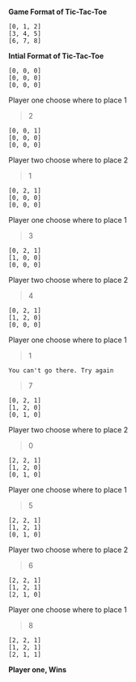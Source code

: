 **Game Format of Tic-Tac-Toe**

    [0, 1, 2]
    [3, 4, 5]
    [6, 7, 8]
    
**Intial Format of Tic-Tac-Toe**

    [0, 0, 0]
    [0, 0, 0]
    [0, 0, 0]

Player one choose where to place 1 

>2

    [0, 0, 1]
    [0, 0, 0]
    [0, 0, 0]

Player two choose where to place 2 

>1

    [0, 2, 1]
    [0, 0, 0]
    [0, 0, 0]

Player one choose where to place 1  

>3

    [0, 2, 1]
    [1, 0, 0]
    [0, 0, 0]

Player two choose where to place 2 

>4

    [0, 2, 1]
    [1, 2, 0]
    [0, 0, 0]

Player one choose where to place 1  

>1

    You can't go there. Try again

>7

    [0, 2, 1]
    [1, 2, 0]
    [0, 1, 0]

Player two choose where to place 2 

>0

    [2, 2, 1]
    [1, 2, 0]
    [0, 1, 0]

Player one choose where to place 1  

>5

    [2, 2, 1]
    [1, 2, 1]
    [0, 1, 0]

Player two choose where to place 2 

>6

    [2, 2, 1]
    [1, 2, 1]
    [2, 1, 0]

Player one choose where to place 1  

>8

    [2, 2, 1]
    [1, 2, 1]
    [2, 1, 1]
    
**Player one, Wins**
